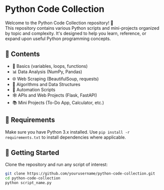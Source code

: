 # Python Code Collection

Welcome to the Python Code Collection repository! 🐍  
This repository contains various Python scripts and mini-projects organized by topic and complexity. It's designed to help you learn, reference, or expand upon useful Python programming concepts.

## 📂 Contents

- 📌 Basics (variables, loops, functions)
- 📊 Data Analysis (NumPy, Pandas)
- 🌐 Web Scraping (BeautifulSoup, requests)
- 🧪 Algorithms and Data Structures
- 🤖 Automation Scripts
- 🕸️ APIs and Web Projects (Flask, FastAPI)
- 📚 Mini Projects (To-Do App, Calculator, etc.)

## 🔧 Requirements
Make sure you have Python 3.x installed. Use `pip install -r requirements.txt` to install dependencies where applicable.

## 🚀 Getting Started
Clone the repository and run any script of interest:

```bash
git clone https://github.com/yourusername/python-code-collection.git
cd python-code-collection
python script_name.py
